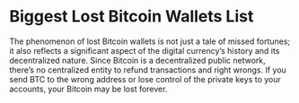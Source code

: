 
# Biggest Lost Bitcoin Wallets List

The phenomenon of lost Bitcoin wallets is not just a tale of missed fortunes; it also reflects a significant aspect of the digital currency’s history and its decentralized nature. Since Bitcoin is a decentralized public network, there’s no centralized entity to refund transactions and right wrongs. If you send BTC to the wrong address or lose control of the private keys to your accounts, your Bitcoin may be lost forever.
